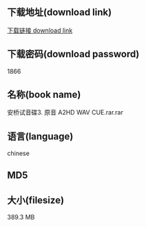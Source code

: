 ## 下载地址(download link)
[下载链接 download link](https://tutu365.netlify.app/?s=%E5%AE%89%E6%A1%A5%E8%AF%95%E9%9F%B3%E7%A2%9F3.+%E5%8E%9F%E9%9F%B3+A2HD+WAV+CUE.rar)

## 下载密码(download password)
1866

## 名称(book name)
安桥试音碟3. 原音 A2HD WAV CUE.rar.rar

## 语言(language)
chinese

## MD5


## 大小(filesize)
389.3 MB
